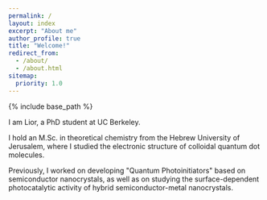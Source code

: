 ```yaml
---
permalink: /
layout: index
excerpt: "About me"
author_profile: true
title: "Welcome!"
redirect_from: 
  - /about/
  - /about.html
sitemap:
  priority: 1.0
---
```


{% include base_path %}

I am Lior, a PhD student at UC Berkeley.

I hold an M.Sc. in theoretical chemistry from the Hebrew University of Jerusalem, where I studied the electronic structure of colloidal quantum dot molecules.

Previously, I worked on developing "Quantum Photoinitiators" based on semiconductor nanocrystals, as well as on studying the surface-dependent photocatalytic activity of hybrid semiconductor-metal nanocrystals. 
